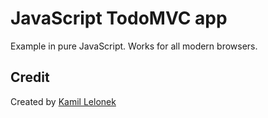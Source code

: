 # JavaScript TodoMVC app

Example in pure JavaScript. Works for all modern browsers.

## Credit

Created by [Kamil Lelonek](https://github.com/KamilLelonek)